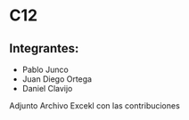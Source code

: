 # C12

## Integrantes:
- Pablo Junco
- Juan Diego Ortega
- Daniel Clavijo

Adjunto Archivo Excekl con las contribuciones
